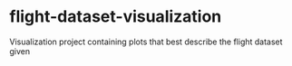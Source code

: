 # flight-dataset-visualization
Visualization project containing plots that best describe the flight dataset given
